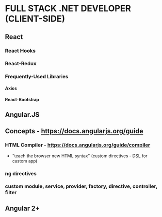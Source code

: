 
# FULL STACK .NET DEVELOPER (CLIENT-SIDE)

## React

### React Hooks
### React-Redux
### Frequently-Used Libraries
#### Axios
#### React-Bootstrap

## Angular.JS
## Concepts - https://docs.angularjs.org/guide
### HTML Compiler - https://docs.angularjs.org/guide/compiler
- "teach the browser new HTML syntax" (custom directives - DSL for custom app)

### ng directives
### custom module, service, provider, factory, directive, controller, filter


## Angular 2+
